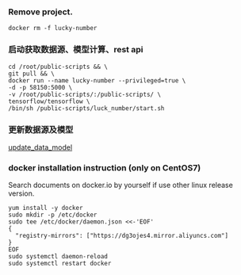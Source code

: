 ### Remove project.
```shell script
docker rm -f lucky-number
```

### 启动获取数据源、模型计算、rest api
```shell script
cd /root/public-scripts && \
git pull && \
docker run --name lucky-number --privileged=true \
-d -p 58150:5000 \
-v /root/public-scripts/:/public-scripts/ \
tensorflow/tensorflow \
/bin/sh /public-scripts/luck_number/start.sh
```

### 更新数据源及模型
[update_data_model](./host/update_data_model.sh)

### docker installation instruction (only on CentOS7)

Search documents on docker.io by yourself if use other linux release version.
```shell script
yum install -y docker
sudo mkdir -p /etc/docker
sudo tee /etc/docker/daemon.json <<-'EOF'
{
  "registry-mirrors": ["https://dg3ojes4.mirror.aliyuncs.com"]
}
EOF
sudo systemctl daemon-reload
sudo systemctl restart docker
```